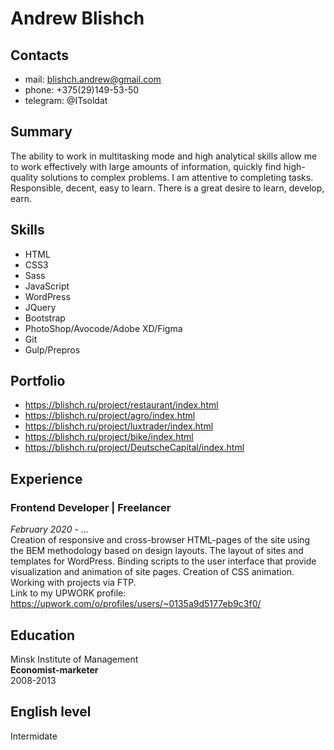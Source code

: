 # Andrew Blishch
 
## Contacts
* mail: <blishch.andrew@gmail.com>
* phone: +375(29)149-53-50
* telegram: @ITsoldat
 
## Summary
The ability to work in multitasking mode and high analytical skills allow me to work effectively with large amounts of information, quickly find high-quality solutions to complex problems. I am attentive to completing tasks. Responsible, decent, easy to learn. There is a great desire to learn, develop, earn.
 
## Skills
* HTML
* CSS3
* Sass
* JavaScript
* WordPress
* JQuery
* Bootstrap
* PhotoShop/Avocode/Adobe XD/Figma
* Git
* Gulp/Prepros
 
## Portfolio
* <https://blishch.ru/project/restaurant/index.html>
* <https://blishch.ru/project/agro/index.html>
* <https://blishch.ru/project/luxtrader/index.html>
* <https://blishch.ru/project/bike/index.html>
* <https://blishch.ru/project/DeutscheCapital/index.html>
## Experience
### Frontend Developer | **Freelancer**
*February 2020 - ...*  
Creation of responsive and cross-browser HTML-pages of the site using the BEM methodology based on design layouts. The layout of sites and templates for WordPress. Binding scripts to the user interface that provide visualization and animation of site pages. Creation of CSS animation. Working with projects via FTP.  
Link to my UPWORK profile: <https://upwork.com/o/profiles/users/~0135a9d5177eb9c3f0/>
## Education
Minsk Institute of Management  
**Economist-marketer**  
2008-2013
## English level
Intermidate

